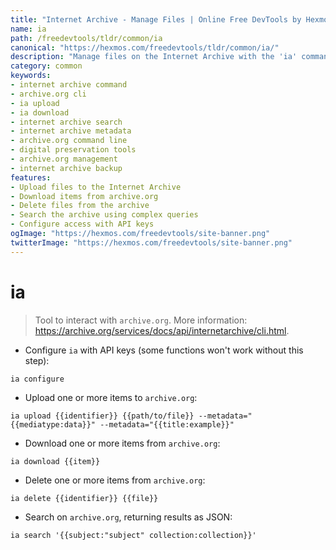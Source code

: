 ```yaml
---
title: "Internet Archive - Manage Files | Online Free DevTools by Hexmos"
name: ia
path: /freedevtools/tldr/common/ia
canonical: "https://hexmos.com/freedevtools/tldr/common/ia/"
description: "Manage files on the Internet Archive with the 'ia' command-line tool. Upload, download, delete items and search for content. Free online tool, no registration required."
category: common
keywords:
- internet archive command
- archive.org cli
- ia upload
- ia download
- internet archive search
- internet archive metadata
- archive.org command line
- digital preservation tools
- archive.org management
- internet archive backup
features:
- Upload files to the Internet Archive
- Download items from archive.org
- Delete files from the archive
- Search the archive using complex queries
- Configure access with API keys
ogImage: "https://hexmos.com/freedevtools/site-banner.png"
twitterImage: "https://hexmos.com/freedevtools/site-banner.png"
---
```


# ia

> Tool to interact with `archive.org`.
> More information: <https://archive.org/services/docs/api/internetarchive/cli.html>.

- Configure `ia` with API keys (some functions won't work without this step):

`ia configure`

- Upload one or more items to `archive.org`:

`ia upload {{identifier}} {{path/to/file}} --metadata="{{mediatype:data}}" --metadata="{{title:example}}"`

- Download one or more items from `archive.org`:

`ia download {{item}}`

- Delete one or more items from `archive.org`:

`ia delete {{identifier}} {{file}}`

- Search on `archive.org`, returning results as JSON:

`ia search '{{subject:"subject" collection:collection}}'`
